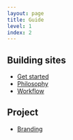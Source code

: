 ```yaml
---
layout: page
title: Guide
level: 1
index: 2
---
```


## Building sites

- [Get started](get-started)
- [Philosophy](philosophy)
- [Workflow](workflow)

## Project

- [Branding](branding)
